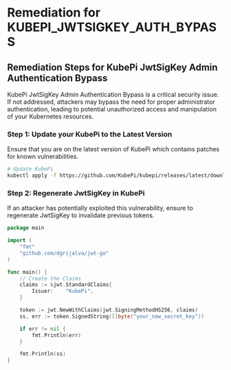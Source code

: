 # Remediation for KUBEPI_JWTSIGKEY_AUTH_BYPASS

## Remediation Steps for KubePi JwtSigKey Admin Authentication Bypass
KubePi JwtSigKey Admin Authentication Bypass is a critical security issue. If not addressed, attackers may bypass the need for proper administrator authentication, leading to potential unauthorized access and manipulation of your Kubernetes resources.
       
### Step 1: Update your KubePi to the Latest Version
Ensure that you are on the latest version of KubePi which contains patches for known vulnerabilities.
        
```bash
# Update KubePi
kubectl apply -f https://github.com/KubePi/kubepi/releases/latest/download/install.yaml
```
        
### Step 2: Regenerate JwtSigKey in KubePi
If an attacker has potentially exploited this vulnerability, ensure to regenerate JwtSigKey to invalidate previous tokens.

```go
package main

import (
	"fmt"
	"github.com/dgrijalva/jwt-go"
)

func main() {
	// Create the Claims
	claims := &jwt.StandardClaims{
		Issuer:    "KubePi",
	}

	token := jwt.NewWithClaims(jwt.SigningMethodHS256, claims)
	ss, err := token.SignedString([]byte("your_new_secret_key"))

	if err != nil {
		fmt.Println(err)
	}

	fmt.Println(ss)
}
```